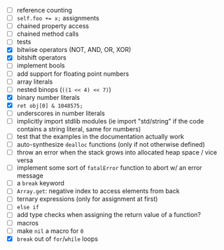 - [ ] reference counting
- [ ] `self.foo += x;` assignments
- [ ] chained property access
- [ ] chained method calls
- [ ] tests
- [x] bitwise operators (NOT, AND, OR, XOR)
- [x] bitshift operators
- [ ] implement bools
- [ ] add support for floating point numbers
- [ ] array literals
- [ ] nested binops (`((1 << 4) << 7)`)
- [x] binary number literals
- [x] `ret obj[0] & 1048575;`
- [ ] underscores in number literals
- [ ] implicitly import stdlib modules (ie import "std/string" if the code contains a string literal, same for numbers)
- [ ] test that the examples in the documentation actually work
- [ ] auto-synthesize `dealloc` functions (only if not otherwise defined)
- [ ] throw an error when the stack grows into allocated heap space / vice versa
- [ ] implement some sort of `fatalError` function to abort w/ an error message
- [ ] a `break` keyword
- [ ] `Array.get`: negative index to access elements from back
- [ ] ternary expressions (only for assignment at first)
- [ ] `else if`
- [ ] add type checks when assigning the return value of a function?
- [ ] macros
- [ ] make `nil` a macro for `0`
- [x] `break` out of `for`/`while` loops
